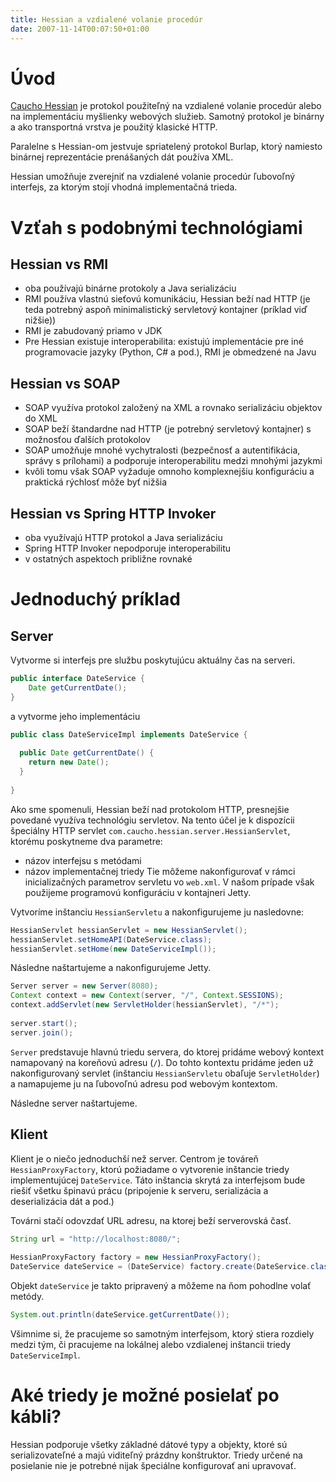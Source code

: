 ```yaml
---
title: Hessian a vzdialené volanie procedúr 
date: 2007-11-14T00:07:50+01:00
---
```

# Úvod
[Caucho Hessian](http://hessian.caucho.com) je protokol použiteľný na vzdialené volanie procedúr alebo na implementáciu myšlienky webových služieb. Samotný protokol je binárny a ako transportná vrstva je použitý klasické HTTP.

Paralelne s Hessian-om jestvuje spriatelený protokol Burlap, ktorý namiesto binárnej reprezentácie prenášaných dát používa XML.

Hessian umožňuje zverejniť na vzdialené volanie procedúr ľubovoľný interfejs, za ktorým stojí vhodná implementačná trieda.

# Vzťah s podobnými technológiami

## Hessian vs RMI
* oba používajú binárne protokoly a Java serializáciu
* RMI používa vlastnú sieťovú komunikáciu, Hessian beží nad HTTP (je teda potrebný aspoň minimalistický servletový kontajner (príklad viď nižšie))
* RMI je zabudovaný priamo v JDK
* Pre Hessian existuje interoperabilita: existujú implementácie pre iné programovacie jazyky (Python, C# a pod.), RMI je obmedzené na Javu

## Hessian vs SOAP
* SOAP využíva protokol založený na XML a rovnako serializáciu objektov do XML
* SOAP beží štandardne nad HTTP (je potrebný servletový kontajner) s možnosťou ďalších protokolov
* SOAP umožňuje mnohé vychytralosti (bezpečnosť a autentifikácia, správy s prílohami) a podporuje interoperabilitu medzi mnohými jazykmi
* kvôli tomu však SOAP vyžaduje omnoho komplexnejšiu konfiguráciu a praktická rýchlosť môže byť nižšia

## Hessian vs Spring HTTP Invoker
* oba využívajú HTTP protokol a Java serializáciu
* Spring HTTP Invoker nepodporuje interoperabilitu
* v ostatných aspektoch približne rovnaké

# Jednoduchý príklad
## Server
Vytvorme si interfejs pre službu poskytujúcu aktuálny čas na serveri.
```java
public interface DateService {
    Date getCurrentDate();
}
```
a vytvorme jeho implementáciu
```java
public class DateServiceImpl implements DateService {
 
  public Date getCurrentDate() {
    return new Date();
  }
  
}
```

Ako sme spomenuli, Hessian beží nad protokolom HTTP, presnejšie povedané využíva technológiu servletov. Na tento účel je k dispozícii špeciálny HTTP servlet `com.caucho.hessian.server.HessianServlet`, ktorému poskytneme dva parametre: 

* názov interfejsu s metódami
* názov implementačnej triedy
Tie môžeme nakonfigurovať v rámci inicializačných parametrov servletu vo `web.xml`. V našom prípade však použijeme programovú konfiguráciu v kontajneri Jetty.

Vytvoríme inštanciu `HessianServletu` a nakonfigurujeme ju nasledovne:
```java
HessianServlet hessianServlet = new HessianServlet();
hessianServlet.setHomeAPI(DateService.class);
hessianServlet.setHome(new DateServiceImpl());
```

Následne naštartujeme a nakonfigurujeme Jetty. 
```java
Server server = new Server(8080);
Context context = new Context(server, "/", Context.SESSIONS);
context.addServlet(new ServletHolder(hessianServlet), "/*");
        
server.start();
server.join();
```
`Server` predstavuje hlavnú triedu servera, do ktorej pridáme webový kontext namapovaný na koreňovú adresu (`/`). Do tohto kontextu pridáme jeden už nakonfigurovaný servlet (inštanciu `HessianServletu` obaľuje `ServletHolder`) a namapujeme ju na ľubovoľnú adresu pod webovým kontextom.

Následne server naštartujeme.

## Klient
Klient je o niečo jednoduchší než server. Centrom je továreň `HessianProxyFactory`, ktorú požiadame o vytvorenie inštancie triedy implementujúcej `DateService`. Táto inštancia skrytá za interfejsom bude riešiť všetku špinavú prácu (pripojenie k serveru, serializácia a deserializácia dát a pod.)

Továrni stačí odovzdať URL adresu, na ktorej beží serverovská časť.

```java
String url = "http://localhost:8080/";
	
HessianProxyFactory factory = new HessianProxyFactory();
DateService dateService = (DateService) factory.create(DateService.class, url);
```

Objekt `dateService` je takto pripravený a môžeme na ňom pohodlne volať metódy. 
```java
System.out.println(dateService.getCurrentDate());
```
Všimnime si, že pracujeme so samotným interfejsom, ktorý stiera rozdiely medzi tým, či pracujeme na lokálnej alebo vzdialenej inštancii triedy `DateServiceImpl`. 

# Aké triedy je možné posielať po kábli?
Hessian podporuje všetky základné dátové typy a objekty, ktoré sú serializovateľné a majú viditeľný prázdny konštruktor. Triedy určené na posielanie nie je potrebné nijak špeciálne konfigurovať ani upravovať.
